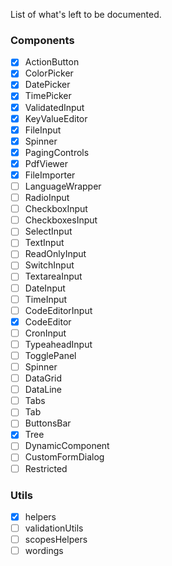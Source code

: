 List of what's left to be documented.

### Components

- [x] ActionButton
- [x] ColorPicker
- [x] DatePicker
- [x] TimePicker
- [x] ValidatedInput
- [x] KeyValueEditor
- [x] FileInput
- [x] Spinner
- [x] PagingControls
- [x] PdfViewer
- [x] FileImporter
- [ ] LanguageWrapper
- [ ] RadioInput
- [ ] CheckboxInput
- [ ] CheckboxesInput
- [ ] SelectInput
- [ ] TextInput
- [ ] ReadOnlyInput
- [ ] SwitchInput
- [ ] TextareaInput
- [ ] DateInput
- [ ] TimeInput
- [ ] CodeEditorInput
- [x] CodeEditor
- [ ] CronInput
- [ ] TypeaheadInput
- [ ] TogglePanel
- [ ] Spinner
- [ ] DataGrid
- [ ] DataLine
- [ ] Tabs
- [ ] Tab
- [ ] ButtonsBar
- [x] Tree
- [ ] DynamicComponent
- [ ] CustomFormDialog
- [ ] Restricted

### Utils

- [x] helpers
- [ ] validationUtils
- [ ] scopesHelpers
- [ ] wordings